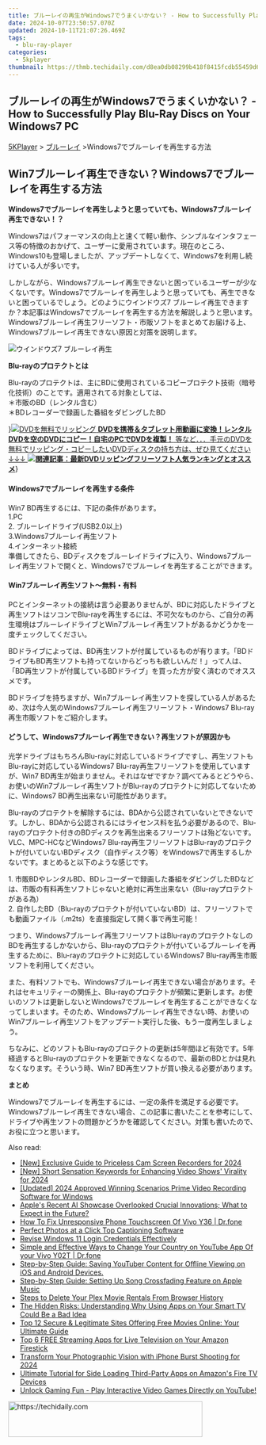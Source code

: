 ```yaml
---
title: ブルーレイの再生がWindows7でうまくいかない？ - How to Successfully Play Blu-Ray Discs on Your Windows7 PC
date: 2024-10-07T23:50:57.070Z
updated: 2024-10-11T21:07:26.469Z
tags:
  - blu-ray-player
categories:
  - 5kplayer
thumbnail: https://thmb.techidaily.com/d8ea0db08299b418f8415fcdb55459d60a299aaeacab1eb2b1b6960f90e2b4a4.jpg
---
```


## ブルーレイの再生がWindows7でうまくいかない？ - How to Successfully Play Blu-Ray Discs on Your Windows7 PC

[5KPlayer](https://tools.techidaily.com/5kplayer/products/) \> [ブルーレイ](https://tools.techidaily.com/5kplayer/video-music-player/) \>Windows7でブルーレイを再生する方法

## Win7ブルーレイ再生できない？Windows7でブルーレイを再生する方法

**Windows7でブルーレイを再生しようと思っていても、Windows7ブルーレイ再生できない！？**  
  
Windows7はパフォーマンスの向上と速くて軽い動作、シンプルなインタフェース等の特徴のおかげて、ユーザーに愛用されています。現在のところ、Windows10も登場しましたが、アップデートしなくて、Windows7を利用し続けている人が多いです。  
  
しかしながら、Windows7ブルーレイ再生できないと困っているユーザーが少なくないです。Windows7でブルーレイを再生しようと思っていても、再生できないと困っているでしょう。どのようにウインドウズ7 ブルーレイ再生できますか？本記事はWindows7でブルーレイを再生する方法を解説しようと思います。Windows7ブルーレイ再生フリーソフト・市販ソフトをまとめてお届ける上、Windows7ブルーレイ再生できない原因と対策を説明します。

![ウインドウズ7 ブルーレイ再生](https://www.5kplayer.com/blu-ray-player-jp/img/blu-ray-disc.jpg) 

**Blu-rayのプロテクトとは**

Blu-rayのプロテクトは、主にBDに使用されているコピープロテクト技術（暗号化技術）のことです。適用されてる対象としては、  
 ＊市販のBD（レンタル含む）  
＊BDレコーダーで録画した番組をダビングしたBD

}[![DVDを無料でリッピング](https://www.5kplayer.com/blu-ray-player-jp/img/dvd-copy.jpg) **DVDを携帯＆タブレット用動画に変換！レンタルDVDを空のDVDにコピー！自宅のPCでDVDを複製！** 等など．．．手元のDVDを無料でリッピング・コピーしたいDVDディスクの持ち方は、ぜひ見てください↓↓↓ ![](https://www.5kplayer.com/blu-ray-player-jp/img/hot.gif)**関連記事：最新DVDリッピングフリーソフト人気ランキングとオススメ**](https://www.winxdvd.com/blog/powerful-top-free-dvd-ripper.htm?utm%5Fsource=seo-5kp&utm%5Fcampaign=top-ripper)}

#### **Windows7でブルーレイを再生する条件**

Win7 BD再生するには、下記の条件があります。  
 1.PC  
2\. ブルーレイドライブ(USB2.0以上)   
3.Windows7ブルーレイ再生ソフト  
4.インターネット接続  
準備してきたら、BDディスクをブルーレイドライブに入り、Windows7ブルーレイ再生ソフトで開くと、Windows7でブルーレイを再生することができます。

#### **Win7ブルーレイ再生ソフト～無料・有料**

PCとインターネットの接続は言う必要ありませんが、BDに対応したドライブと再生ソフトはソコンでBlu-rayを再生するには、不可欠なものから、ご自分の再生環境はブルーレイドライブとWin7ブルーレイ再生ソフトがあるかどうかを一度チェックしてください。

BDドライブによっては、BD再生ソフトが付属しているものが有ります。「BDドライブもBD再生ソフトも持ってないからどっちも欲しいんだ！」って人は、「BD再生ソフトが付属しているBDドライブ」を買った方が安く済むのでオススメです。

BDドライブを持ちますが、Win7ブルーレイ再生ソフトを探している人があるため、次は今人気のWindows7ブルーレイ再生フリーソフト・Windows7 Blu-ray再生市販ソフトをご紹介します。

#### **どうして、Windows7ブルーレイ再生できない？再生ソフトが原因かも**

光学ドライブはもちろんBlu-rayに対応しているドライブですし、再生ソフトもBlu-rayに対応しているWindows7 Blu-ray再生フリーソフトを使用していますが、Win7 BD再生が始まりません。それはなぜですか？調べてみるとどうやら、お使いのWin7ブルーレイ再生ソフトがBlu-rayのプロテクトに対応してないために、Windows7 BD再生出来ない可能性があります。

Blu-rayのプロテクトを解除するには、BDAから公認されていないとできないです。しかし、BDAから公認されるにはライセンス料を払う必要があるので、Blu-rayのプロテクト付きのBDディスクを再生出来るフリーソフトは殆どないです。VLC、MPC-HCなどWindows7 Blu-ray再生フリーソフトはBlu-rayのプロテクトが付いていないBDディスク（自作ディスク等）をWindows7で再生するしかないです。まとめると以下のような感じです。 

1\. 市販BDやレンタルBD、BDレコーダーで録画した番組をダビングしたBDなどは、市販の有料再生ソフトじゃないと絶対に再生出来ない（Blu-rayプロテクトがある為）  
2\. 自作したBD（Blu-rayのプロテクトが付いていないBD）は、フリーソフトでも動画ファイル（.m2ts）を直接指定して開く事で再生可能！

つまり、Windows7ブルーレイ再生フリーソフトはBlu-rayのプロテクトなしのBDを再生するしかないから、Blu-rayのプロテクトが付いているブルーレイを再生するために、Blu-rayのプロテクトに対応しているWindows7 Blu-ray再生市販ソフトを利用してください。

また、有料ソフトでも、Windows7ブルーレイ再生できない場合があります。それはセキュリティーの関係上、Blu-rayのプロテクトが頻繁に更新します。お使いのソフトは更新しないとWindows7でブルーレイを再生することができなくなってしまいます。そのため、Windows7ブルーレイ再生できない時、お使いのWin7ブルーレイ再生ソフトをアップデート実行した後、もう一度再生しましょう。

ちなみに、どのソフトもBlu-rayのプロテクトの更新は5年間ほど有効です。5年経過するとBlu-rayのプロテクトを更新できなくなるので、最新のBDとかは見れなくなります。そういう時、Win7 BD再生ソフトが買い換える必要があります。

**まとめ**

Windows7でブルーレイを再生するには、一定の条件を満足する必要です。Windows7ブルーレイ再生できない場合、この記事に書いたことを参考にして、ドライブや再生ソフトの問題かどうかを確認してください。対策も書いたので、お役に立つと思います。

<ins class="adsbygoogle"
     style="display:block"
     data-ad-format="autorelaxed"
     data-ad-client="ca-pub-7571918770474297"
     data-ad-slot="1223367746"></ins>

<ins class="adsbygoogle"
     style="display:block"
     data-ad-client="ca-pub-7571918770474297"
     data-ad-slot="8358498916"
     data-ad-format="auto"
     data-full-width-responsive="true"></ins>

<span class="atpl-alsoreadstyle">Also read:</span>
<div><ul>
<li><a href="https://screen-mirroring-recording.techidaily.com/new-exclusive-guide-to-priceless-cam-screen-recorders-for-2024/"><u>[New] Exclusive Guide to Priceless Cam Screen Recorders for 2024</u></a></li>
<li><a href="https://youtube-data.techidaily.com/hort-sensation-keywords-for-enhancing-video-shows-virality-for-2024/"><u>[New] Short Sensation Keywords for Enhancing Video Shows' Virality for 2024</u></a></li>
<li><a href="https://screen-activity-recording.techidaily.com/updated-2024-approved-winning-scenarios-prime-video-recording-software-for-windows/"><u>[Updated] 2024 Approved Winning Scenarios Prime Video Recording Software for Windows</u></a></li>
<li><a href="https://techtrends.techidaily.com/apples-recent-ai-showcase-overlooked-crucial-innovations-what-to-expect-in-the-future/"><u>Apple's Recent AI Showcase Overlooked Crucial Innovations; What to Expect in the Future?</u></a></li>
<li><a href="https://fix-guide.techidaily.com/how-to-fix-unresponsive-phone-touchscreen-of-vivo-y36-drfone-by-drfone-fix-android-problems-fix-android-problems/"><u>How To Fix Unresponsive Phone Touchscreen Of Vivo Y36 | Dr.fone</u></a></li>
<li><a href="https://extra-resources.techidaily.com/perfect-photos-at-a-click-top-captioning-software/"><u>Perfect Photos at a Click Top Captioning Software</u></a></li>
<li><a href="https://win11.techidaily.com/revise-windows-11-login-credentials-effectively/"><u>Revise Windows 11 Login Credentials Effectively</u></a></li>
<li><a href="https://location-social.techidaily.com/simple-and-effective-ways-to-change-your-country-on-youtube-app-of-your-vivo-y02t-drfone-by-drfone-virtual-android/"><u>Simple and Effective Ways to Change Your Country on YouTube App Of your Vivo Y02T | Dr.fone</u></a></li>
<li><a href="https://media-tips.techidaily.com/step-by-step-guide-saving-youtuber-content-for-offline-viewing-on-ios-and-android-devices/"><u>Step-by-Step Guide: Saving YouTuber Content for Offline Viewing on iOS and Android Devices.</u></a></li>
<li><a href="https://media-tips.techidaily.com/step-by-step-guide-setting-up-song-crossfading-feature-on-apple-music/"><u>Step-by-Step Guide: Setting Up Song Crossfading Feature on Apple Music</u></a></li>
<li><a href="https://media-tips.techidaily.com/steps-to-delete-your-plex-movie-rentals-from-browser-history/"><u>Steps to Delete Your Plex Movie Rentals From Browser History</u></a></li>
<li><a href="https://media-tips.techidaily.com/the-hidden-risks-understanding-why-using-apps-on-your-smart-tv-could-be-a-bad-idea/"><u>The Hidden Risks: Understanding Why Using Apps on Your Smart TV Could Be a Bad Idea</u></a></li>
<li><a href="https://media-tips.techidaily.com/top-12-secure-and-legitimate-sites-offering-free-movies-online-your-ultimate-guide/"><u>Top 12 Secure & Legitimate Sites Offering Free Movies Online: Your Ultimate Guide</u></a></li>
<li><a href="https://media-tips.techidaily.com/top-6-free-streaming-apps-for-live-television-on-your-amazon-firestick/"><u>Top 6 FREE Streaming Apps for Live Television on Your Amazon Firestick</u></a></li>
<li><a href="https://some-skills.techidaily.com/transform-your-photographic-vision-with-iphone-burst-shooting-for-2024/"><u>Transform Your Photographic Vision with iPhone Burst Shooting for 2024</u></a></li>
<li><a href="https://media-tips.techidaily.com/ultimate-tutorial-for-side-loading-third-party-apps-on-amazons-fire-tv-devices/"><u>Ultimate Tutorial for Side Loading Third-Party Apps on Amazon's Fire TV Devices</u></a></li>
<li><a href="https://media-tips.techidaily.com/unlock-gaming-fun-play-interactive-video-games-directly-on-youtube/"><u>Unlock Gaming Fun - Play Interactive Video Games Directly on YouTube!</u></a></li>
</ul></div>

<!-- affiliate ads begin -->
<a href="https://aligracehair.sjv.io/c/5597632/2135403/19272" target="_top" id="2135403">
  <img src="//a.impactradius-go.com/display-ad/19272-2135403" border="0" alt="https://techidaily.com" width="392" height="72"/>
</a>
<img height="0" width="0" src="https://aligracehair.sjv.io/i/5597632/2135403/19272" style="position:absolute;visibility:hidden;" border="0" />
<!-- affiliate ads end -->

